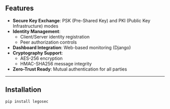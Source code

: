 ## Features

- **Secure Key Exchange**: PSK (Pre-Shared Key) and PKI (Public Key Infrastructure) modes
- **Identity Management**: 
  - Client/Server identity registration
  - Peer authorization controls
- **Dashboard Integration**: Web-based monitoring (Django)
- **Cryptography Support**: 
  - AES-256 encryption
  - HMAC-SHA256 message integrity
- **Zero-Trust Ready**: Mutual authentication for all parties

---

## Installation

```bash
pip install legosec